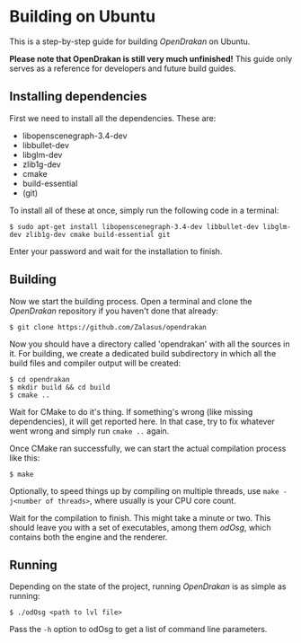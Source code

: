 
Building on Ubuntu
===================

This is a step-by-step guide for building *OpenDrakan* on Ubuntu.

**Please note that OpenDrakan is still very much unfinished!** This guide only serves as a reference for developers and future build guides.

Installing dependencies
-----------------------

First we need to install all the dependencies. These are:
- libopenscenegraph-3.4-dev
- libbullet-dev
- libglm-dev
- zlib1g-dev
- cmake
- build-essential
- (git)

To install all of these at once, simply run the following code in a terminal:

```
$ sudo apt-get install libopenscenegraph-3.4-dev libbullet-dev libglm-dev zlib1g-dev cmake build-essential git
```

Enter your password and wait for the installation to finish.


Building
--------
Now we start the building process. Open a terminal and clone the *OpenDrakan* repository if you haven't done that already:

```
$ git clone https://github.com/Zalasus/opendrakan
```

Now you should have a directory called 'opendrakan' with all the sources in it.
For building, we create a dedicated build subdirectory in which all the build files and compiler output will be created:

```
$ cd opendrakan
$ mkdir build && cd build
$ cmake ..
```

Wait for CMake to do it's thing. If something's wrong (like missing dependencies), it will get reported here. In that case, try to fix
whatever went wrong and simply run `cmake ..` again.

Once CMake ran successfully, we can start the actual compilation process like this:

```
$ make
```
Optionally, to speed things up by compiling on multiple threads, use `make -j<number of threads>`, where <number of threads>
usually is your CPU core count.

Wait for the compilation to finish. This might take a minute or two. This should leave you with a set of executables, among them *odOsg*, which contains both the engine and the renderer.


Running
-------

Depending on the state of the project, running *OpenDrakan* is as simple as running:

```
$ ./odOsg <path to lvl file>
```

Pass the `-h` option to odOsg to get a list of command line parameters.

